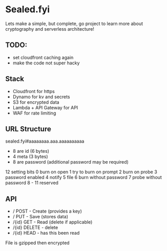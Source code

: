 
# Sealed.fyi
Lets make a simple, but complete, go project to learn more about cryptography and serverless architecture!

## TODO:
* set cloudfront caching again
* make the code not super hacky

## Stack 
* Cloudfront for https
* Dynamo for kv and secrets
* S3 for encrypted data
* Lambda + API Gateway for API
* WAF for rate limiting

## URL Structure
sealed.fyi#aaaaaaaa.aaa.aaaaaaaaaa

- 8 are id (6 bytes)
- 4 meta (3 bytes)
- 8 are password (additional password may be required)

12 setting bits
0 burn on open
1 try to burn on prompt
2 burn on probe
3 password enabled
4 notify
5 file
6 burn without password
7 probe without password
8 - 11 reserved

## API

- / POST - Create (provides a key)
- / PUT - Save (stores data)
- /{id} GET - Read (delete if applicable)
- /{id} DELETE - delete
- /{id} HEAD - has this been read

File is gzipped then encrypted